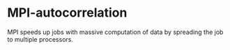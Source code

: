# MPI-autocorrelation
MPI speeds up jobs with massive computation of data by spreading the job to multiple processors.
